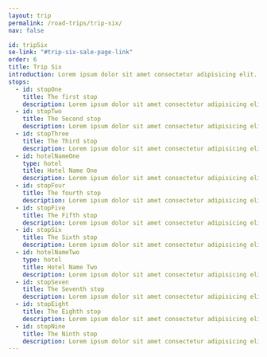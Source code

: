 ```yaml
---
layout: trip
permalink: /road-trips/trip-six/
nav: false

id: tripSix
se-link: "#trip-six-sale-page-link"
order: 6
title: Trip Six
introduction: Lorem ipsum dolor sit amet consectetur adipisicing elit. Iste recusandae maiores eum, eos quaerat delectus exercitationem ex sed repudiandae similique omnis? Cupiditate optio earum necessitatibus sequi, minima ipsum incidunt laborum commodi eveniet hic corporis molestias, repellendus animi quis iusto veritatis impedit? Consequuntur, ratione amet necessitatibus incidunt nobis velit. Ipsa eveniet mollitia debitis animi quam illum maxime, distinctio ea doloribus hic.
stops:
  - id: stopOne
    title: The first stop
    description: Lorem ipsum dolor sit amet consectetur adipisicing elit. Quia et neque porro a, labore repellendus iusto soluta, repudiandae deserunt iure animi optio, debitis explicabo quo. Nobis magnam quae neque voluptas enim, temporibus perspiciatis iusto nostrum veritatis nesciunt, sit cupiditate distinctio.
  - id: stopTwo
    title: The Second stop
    description: Lorem ipsum dolor sit amet consectetur adipisicing elit. Quia et neque porro a, labore repellendus iusto soluta, repudiandae deserunt iure animi optio, debitis explicabo quo. Nobis magnam quae neque voluptas enim, temporibus perspiciatis iusto nostrum veritatis nesciunt, sit cupiditate distinctio.
  - id: stopThree
    title: The Third stop
    description: Lorem ipsum dolor sit amet consectetur adipisicing elit. Quia et neque porro a, labore repellendus iusto soluta, repudiandae deserunt iure animi optio, debitis explicabo quo. Nobis magnam quae neque voluptas enim, temporibus perspiciatis iusto nostrum veritatis nesciunt, sit cupiditate distinctio.
  - id: hotelNameOne
    type: hotel
    title: Hotel Name One
    description: Lorem ipsum dolor sit amet consectetur adipisicing elit. Quia et neque porro a, labore repellendus iusto soluta, repudiandae deserunt iure animi optio, debitis explicabo quo. Nobis magnam quae neque voluptas enim, temporibus perspiciatis iusto nostrum veritatis nesciunt, sit cupiditate distinctio.
  - id: stopFour
    title: The fourth stop
    description: Lorem ipsum dolor sit amet consectetur adipisicing elit. Quia et neque porro a, labore repellendus iusto soluta, repudiandae deserunt iure animi optio, debitis explicabo quo. Nobis magnam quae neque voluptas enim, temporibus perspiciatis iusto nostrum veritatis nesciunt, sit cupiditate distinctio.
  - id: stopFive
    title: The Fifth stop
    description: Lorem ipsum dolor sit amet consectetur adipisicing elit. Quia et neque porro a, labore repellendus iusto soluta, repudiandae deserunt iure animi optio, debitis explicabo quo. Nobis magnam quae neque voluptas enim, temporibus perspiciatis iusto nostrum veritatis nesciunt, sit cupiditate distinctio.
  - id: stopSix
    title: The Sixth stop
    description: Lorem ipsum dolor sit amet consectetur adipisicing elit. Quia et neque porro a, labore repellendus iusto soluta, repudiandae deserunt iure animi optio, debitis explicabo quo. Nobis magnam quae neque voluptas enim, temporibus perspiciatis iusto nostrum veritatis nesciunt, sit cupiditate distinctio.
  - id: hotelNameTwo
    type: hotel
    title: Hotel Name Two
    description: Lorem ipsum dolor sit amet consectetur adipisicing elit. Quia et neque porro a, labore repellendus iusto soluta, repudiandae deserunt iure animi optio, debitis explicabo quo. Nobis magnam quae neque voluptas enim, temporibus perspiciatis iusto nostrum veritatis nesciunt, sit cupiditate distinctio.
  - id: stopSeven
    title: The Seventh stop
    description: Lorem ipsum dolor sit amet consectetur adipisicing elit. Quia et neque porro a, labore repellendus iusto soluta, repudiandae deserunt iure animi optio, debitis explicabo quo. Nobis magnam quae neque voluptas enim, temporibus perspiciatis iusto nostrum veritatis nesciunt, sit cupiditate distinctio.
  - id: stopEight
    title: The Eighth stop
    description: Lorem ipsum dolor sit amet consectetur adipisicing elit. Quia et neque porro a, labore repellendus iusto soluta, repudiandae deserunt iure animi optio, debitis explicabo quo. Nobis magnam quae neque voluptas enim, temporibus perspiciatis iusto nostrum veritatis nesciunt, sit cupiditate distinctio.
  - id: stopNine
    title: The Ninth stop
    description: Lorem ipsum dolor sit amet consectetur adipisicing elit. Quia et neque porro a, labore repellendus iusto soluta, repudiandae deserunt iure animi optio, debitis explicabo quo. Nobis magnam quae neque voluptas enim, temporibus perspiciatis iusto nostrum veritatis nesciunt, sit cupiditate distinctio.
---
```

